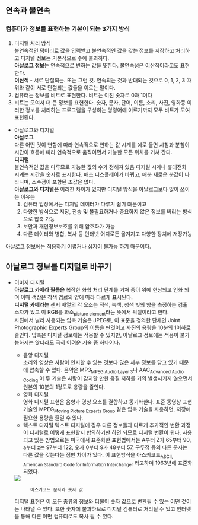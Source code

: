 ## 연속과 불연속
### 컴퓨터가 정보를 표현하는 기본이 되는 3가지 방식
1. 디지털 처리 방식  
불연속적인 덩어리로 값을 입력받고 불연속적인 값을 갖는 정보를 저장하고 처리하고 디지털 정보는 기본적으로 수에 불과하다.  
**아날로그 정보**는 연속적으로 변하는 값을 뜻한다.
불연속성은 이산적이라고도 표현한다.  
**이산적 -** 서로 단절되는. 또는 그런 것. 연속되는 것과 반대되는 것으로 0, 1, 2, 3 따위와 같이 서로 단절되는 값들을 이르는 말이다.  
2. 컴퓨터는 정보를 비트로 표현한다. 비트는 이진 숫자로 0과 1이다  
3. 비트는 모여서 더 큰 정보를 표현한다. 숫자, 문자, 단어, 이름, 소리, 사진, 영화등 이러한 정보를 처리하는 프로그램을 구성하는 명령어에 이르기까지 모두 비트가 모여 표현된다.
- 아날로그와 디지털  
**아날로그**  
다른 어떤 것이 변함에 따라 연속적으로 변하는 값
시계를 예로 들면 시침과 분침이 시간이 흐름에 따라 연속적으로 움직이면서 가능한 모든 위치를 거쳐 간다.  
**디지털**  
불연속적인 값을 다루므로 가능한 값의 수가 정해져 있음
디지털 시계나 휴대전화 시계는 시간을 숫자로 표시한다. 매초 디스플레이가 바뀌고, 매분 새로운 분값이 나타나며, 소수점이 포함된 초값은 없다.  
**아날로그와 디지털은** 이러한 차이가 있지만 디지털 방식을 아날로그보다 많이 쓰이는 이유는  
    1. 컴퓨터 입장에서는 디지털 데이터가 다루기 쉽기 떄문이고 
    2. 다양한 방식으로 저장, 전송 및 불필요하거나 중요하지 않은 정보를 버리는
        방식으로 압축 가능
    3. 보안과 개인정보보호를 위해 암호화가 가능
    4. 다른 데이터와 병합, 복사 등 인터넷 어디로든 옮겨지고 다양한 장치에 저장가능  

아날로그 정보에는 적용하기 어렵거나 심지어 불가능 하기 때문이다.  

## 아날로그 정보를 디지털로 바꾸기  
- 이미지 디지털  
**아날로그 카메라 필름은** 복작한 화학 처리 단계를 거쳐 종이 위에 현상되고 인화 되며 이때 색상은 착색 염료의 양에 따라 다르게 표시된다.  
**디지털 카메라는** 센서 배열의 각 요소는 적색, 녹색, 청색 빛의 양을 측정하는 검출 소자가 있고 이 RGB를 화소<sub>picture element</sub>라는 뜻에서 픽셀이라고 한다.  
사진에서 널리 사용되는 압축 기술은 JPEG로, 이 표준을 정의한 단체인 Joint Photographic Experts Group의 이름을 딴것이고 사진의 용량을 10분의 1이하로 줄인다. 압축은 디지털 정보에는 적용할 수 있지만, 아날로그 정보에는 적용이 불가능하지는 않더라도 극히 어려운 기술 중 하나이다.  
    - 음향 디지털  
    소리와 영상은 사람이 인지할 수 있는 것보다 많은 세부 정보를 담고 있기 때문에 압축할 수 있다. 음악은 MP3<sub>MPEG Audio Layer 3</sub>나 AAC<sub>Advanced Audio Coding</sub> 이 두 기술은 사람이 감지할 만한 음질 저하를 거의 발생시키지 않으면서 원본의 10분의 1정도로 용량을 줄인다.
    - 영화 디지털  
    영화 디지털 표현은 음향과 영상 요소를 결합하고 동기화한다. 표준 동영상 표현 기술인 MPEG<sub>Moving Picture Experts Group</sub> 같은 압축 기술을 사용하면, 저장에 필요한 용량을 줄일 수 있다. 
    - 텍스트 디지털
    텍스트 디지털에 경우 다른 정보들과 다르게 추가적인 변환 과정이 디지털로 어떻게 표현할지 합의하기만 하면 되므로 디지털 변환이 쉽다.
    사용되고 있는 방법으로는 미국에서 표준화한 표현법에서는 A부터 Z가 65부터 90, a부터 z는 97부터 122, 숫자 0부터 9가 48부터 57, 구두점 등의 다른 문자는 다른 값을 갖는다는 점만 차이가 있다. 이 표현방식을 아스키코드<sub>ASCII, American Standard Code for Information Interchanger</sub> 라고하며 1963년에 표준화 되었다.  
    <img src=https://t1.daumcdn.net/cfile/tistory/992B0A405B7A81F41C>  
            
            아스키코드 문자와 숫자 값  

    디지털 표현은 이 모든 종류의 정보와 더불어 숫자 값으로 변환될 수 있는 어떤 것이든 나타낼 수 있다. 또한 숫자에 불과하므로 디지털 컴퓨터로 처리될 수 있고 인터넷을 통해 다른 어떤 컴퓨터로도 복사 될 수 있다.
